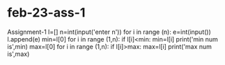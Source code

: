 # feb-23-ass-1
Assignment-1
l=[]
n=int(input('enter n'))
for i in range (n):
    e=int(input())
    l.append(e)
min=l[0]
for i in range (1,n):
    if l[i]<min:
        min=l[i]
print('min num is',min)
max=l[0]
for i in range (1,n):
    if l[i]>max:
        max=l[i]
print('max num is',max)
